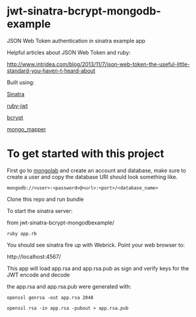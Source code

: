 jwt-sinatra-bcrypt-mongodb-example
===================

JSON Web Token authentication in sinatra example app

Helpful articles about JSON Web Token and ruby:

http://www.intridea.com/blog/2013/11/7/json-web-token-the-useful-little-standard-you-haven-t-heard-about

Built using:

[Sinatra](http://www.sinatrarb.com)

[ruby-jwt](https://github.com/progrium/ruby-jwt)

[bcrypt](https://github.com/codahale/bcrypt-ruby)

[mongo_mapper](http://mongomapper.com/)

To get started with this project
=================================

First go to [mongolab](https://mongolab.com) and create an account and database, make sure to create a user and copy the database URI should look something like. 

`mongodb://<user>:<password>@<url>:<port>/<database_name>`

Clone this repo and run bundle

To start the sinatra server:

from jwt-sinatra-bcrypt-mongodbexample/

`ruby app.rb`

You should see sinatra fire up with Webrick.  Point your web browser to:

http://localhost:4567/

This app will load app.rsa and app.rsa.pub as sign and verify keys for the JWT encode and decode

the app.rsa and app.rsa.pub were generated with:

`openssl genrsa -out app.rsa 2048`

`openssl rsa -in app.rsa -pubout > app.rsa.pub`
